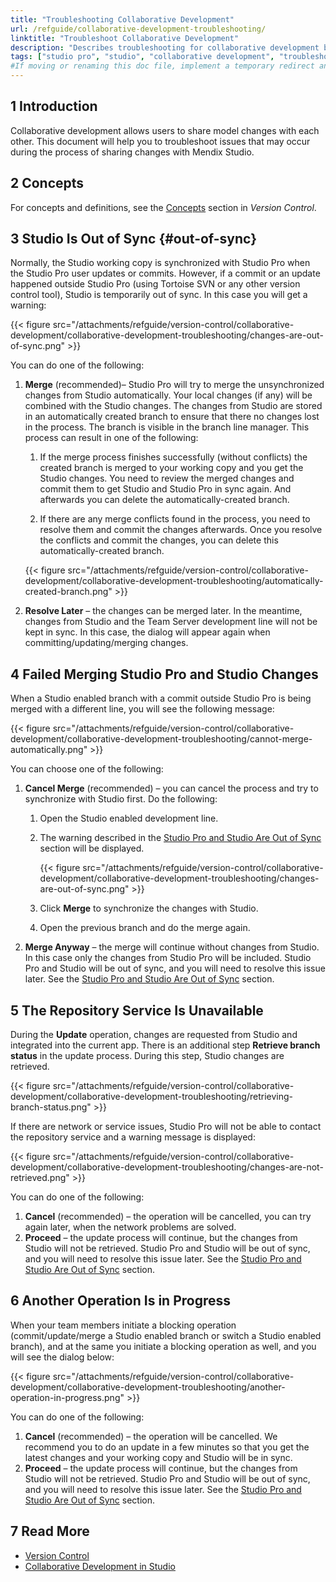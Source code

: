 ```yaml
---
title: "Troubleshooting Collaborative Development"
url: /refguide/collaborative-development-troubleshooting/
linktitle: "Troubleshoot Collaborative Development"
description: "Describes troubleshooting for collaborative development between the Mendix Studio Pro and the Mendix Studio"
tags: ["studio pro", "studio", "collaborative development", "troubleshooting", "troubleshoot"]
#If moving or renaming this doc file, implement a temporary redirect and let the respective team know they should update the URL in the product. See Mapping to Products for more details.
---
```


## 1 Introduction 

Collaborative development allows users to share model changes with each other. This document will help you to troubleshoot issues that may occur during the process of sharing changes with Mendix Studio.

## 2 Concepts

For concepts and definitions, see the [Concepts](/refguide/version-control/#concepts) section in *Version Control*. 

## 3 Studio Is Out of Sync {#out-of-sync}

Normally, the Studio working copy is synchronized with Studio Pro when the Studio Pro user updates or commits. However, if a commit or an update happened outside Studio Pro (using Tortoise SVN or any other version control tool), Studio is temporarily out of sync. In this case you will get a warning:

{{< figure src="/attachments/refguide/version-control/collaborative-development/collaborative-development-troubleshooting/changes-are-out-of-sync.png" >}}

You can do one of the following:

1. **Merge** (recommended)–  Studio Pro will try to merge the unsynchronized changes from Studio automatically. Your local changes (if any) will be combined with the Studio changes. The changes from Studio are stored in an automatically created branch to ensure that there no changes lost in the process. The branch is visible in the branch line manager. This process can result in one of the following: <br/>

    1. If the merge process finishes successfully (without conflicts) the created branch is merged to your working copy and you get the Studio changes. You need to review the merged changes and commit them to get Studio and Studio Pro in sync again. And afterwards you can delete the automatically-created branch.<br/>

    1. If there are any merge conflicts found in the process, you need to resolve them and commit the changes afterwards. Once you resolve the conflicts and commit the changes, you can delete this automatically-created branch.<br/>

    {{< figure src="/attachments/refguide/version-control/collaborative-development/collaborative-development-troubleshooting/automatically-created-branch.png" >}}

2. **Resolve Later** –  the changes can be merged later. In the meantime, changes from Studio and the Team Server development line will not be kept in sync. In this case, the dialog will appear again when committing/updating/merging changes. 

## 4 Failed Merging Studio Pro and Studio Changes 

When a Studio enabled branch with a commit outside Studio Pro is being merged with a different line, you will see the following message:

{{< figure src="/attachments/refguide/version-control/collaborative-development/collaborative-development-troubleshooting/cannot-merge-automatically.png" >}}

You can choose one of the following:

1. **Cancel Merge** (recommended) – you can cancel the process and try to synchronize with Studio first. Do the following:<br/>
    1. Open the Studio enabled development line.<br/>
    1. The warning described in the [Studio Pro and Studio Are Out of Sync](#out-of-sync) section will be displayed.<br/>

        {{< figure src="/attachments/refguide/version-control/collaborative-development/collaborative-development-troubleshooting/changes-are-out-of-sync.png" >}}<br/>

    1. Click **Merge** to synchronize the changes with Studio.<br/>
    1. Open the previous branch and do the merge again. 

2. **Merge Anyway** – the merge will continue without changes from Studio. In this case only the changes from Studio Pro will be included. Studio Pro and Studio will be out of sync, and you will need to resolve this issue later. See the [Studio Pro and Studio Are Out of Sync](#out-of-sync) section.

## 5 The Repository Service Is Unavailable

During the **Update** operation, changes are requested from Studio and integrated into the current app.  There is an additional step **Retrieve branch status** in the update process. During this step, Studio changes are retrieved. 

{{< figure src="/attachments/refguide/version-control/collaborative-development/collaborative-development-troubleshooting/retrieving-branch-status.png" >}}

If there are network or service issues, Studio Pro will not be able to contact the repository service and a warning message is displayed:

{{< figure src="/attachments/refguide/version-control/collaborative-development/collaborative-development-troubleshooting/changes-are-not-retrieved.png" >}}

You can do one of the following:

1. **Cancel** (recommended) – the operation will be cancelled, you can try again later, when the network problems are solved.
2. **Proceed** – the update process will continue, but the changes from Studio will not be retrieved. Studio Pro and Studio will be out of sync, and you will need to resolve this issue later. See the [Studio Pro and Studio Are Out of Sync](#out-of-sync) section.

## 6 Another Operation Is in Progress

When your team members initiate a blocking operation (commit/update/merge a Studio enabled branch or switch a Studio enabled branch), and at the same you initiate a blocking operation as well, and you will see the dialog below:

{{< figure src="/attachments/refguide/version-control/collaborative-development/collaborative-development-troubleshooting/another-operation-in-progress.png" >}}

You can do one of the following:

1. **Cancel** (recommended) – the operation will be cancelled. We recommend you to do an update in a few minutes so that you get the latest changes and your working copy and Studio will be in sync.
2. **Proceed** – the update process will continue, but the changes from Studio will not be retrieved. Studio Pro and Studio will be out of sync, and you will need to resolve this issue later. See the [Studio Pro and Studio Are Out of Sync](#out-of-sync) section.

## 7 Read More

* [Version Control](/refguide/version-control/) 
* [Collaborative Development in Studio](/studio/collaborative-development/)
